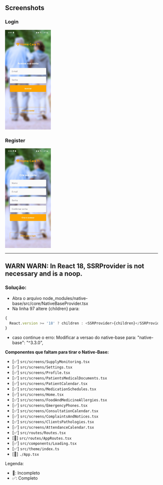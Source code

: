 ## Screenshots

### Login
<!-- ![Tela de login](./@Screenshots/SignIn2.jpg) -->
<img src="./@Screenshots/SignIn.jpg" alt="Tela de criação de conta" width="30%">

### Register
<!-- ![Tela de criação de conta](./@Screenshots/SignUp2.jpg) -->
<img src="./@Screenshots/SignUp.jpg" alt="Tela de criação de conta" width="30%">

---
## WARN WARN: In React 18, SSRProvider is not necessary and is a noop.

### Solução:

 - Abra o arquivo node_modules/native-base/src/core/NativeBaseProvider.tsx
 - Na linha 97 altere <SSRProvider>{children}</SSRProvider> para:
 
```javascript
{
  React.version >= '18' ? children : <SSRProvider>{children}</SSRProvider>;
}
```

 - caso continue o erro: Modificar a versao do native-base para: "native-base": "^3.3.0",




 **Componentes que faltam para tirar o Native-Base:**

- [✅] `src/screens/SupplyMonitoring.tsx`
- [✅] `src/screens/Settings.tsx`
- [✅] `src/screens/Profile.tsx`
- [✅] `src/screens/PatientsMedicalDocuments.tsx`
- [✅] `src/screens/PatientCalendar.tsx`
- [✅] `src/screens/MedicationSchedules.tsx`
- [✅] `src/screens/Home.tsx`
- [✅] `src/screens/FoodAndMedicineAllergies.tsx`
- [✅] `src/screens/EmergencyPhones.tsx`
- [✅] `src/screens/ConsultationCalendar.tsx`
- [✅] `src/screens/ComplaintsAndNotices.tsx`
- [✅] `src/screens/ClientsPathologies.tsx`
- [✅] `src/screens/AttendanceCalendar.tsx`
- [✅] `src/routes/Routes.tsx`
- [🚧] `src/routes/AppRoutes.tsx`
- [✅] `src/components/Loading.tsx`
- [✅] `src/theme/index.ts`
- [🚧] `./App.tsx`

Legenda:
- 🚧: Incompleto
- ✅: Completo